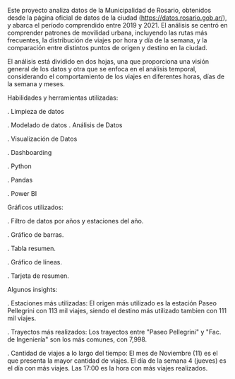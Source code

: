 Este proyecto analiza datos de la Municipalidad de Rosario, obtenidos desde la página oficial de datos de la ciudad (https://datos.rosario.gob.ar/), y abarca el período comprendido entre 2019 y 2021. El análisis se centró en comprender patrones de movilidad urbana, incluyendo las rutas más frecuentes, la distribución de viajes por hora y día de la semana, y la comparación entre distintos puntos de origen y destino en la ciudad.

El análisis está dividido en dos hojas, una que proporciona una visión general de los datos y otra que se enfoca en el análisis temporal, considerando el comportamiento de los viajes en diferentes horas, días de la semana y meses.

Habilidades y herramientas utilizadas:

. Limpieza de datos

. Modelado de datos
. Análisis de Datos

. Visualización de Datos

. Dashboarding

. Python

. Pandas

. Power BI

Gráficos utilizados:

. Filtro de datos por años y estaciones del año.

. Gráfico de barras.

. Tabla resumen.

. Gráfico de líneas.

. Tarjeta de resumen.


Algunos insights:

. Estaciones más utilizadas: El origen más utilizado es la estación Paseo Pellegrini con 113 mil viajes, siendo el destino más utilizado tambien con 111 mil viajes.

. Trayectos más realizados: Los trayectos entre "Paseo Pellegrini" y "Fac. de Ingeniería" son los más comunes, con 7,998.

. Cantidad de viajes a lo largo del tiempo: El mes de Noviembre (11) es el que presenta la mayor cantidad de viajes. El día de la semana 4 (jueves) es el día con más viajes. Las 17:00 es la hora con más viajes realizados.
